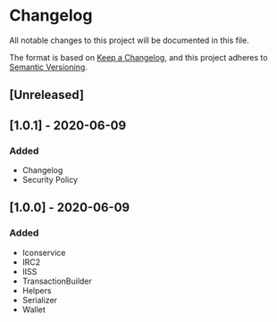 # Changelog

All notable changes to this project will be documented in this file.

The format is based on [Keep a Changelog](https://keepachangelog.com/en/1.0.0/),
and this project adheres to [Semantic Versioning](https://semver.org/spec/v2.0.0.html).

## [Unreleased]

## [1.0.1] - 2020-06-09

### Added

- Changelog
- Security Policy

## [1.0.0] - 2020-06-09

### Added

- Iconservice
- IRC2
- IISS
- TransactionBuilder
- Helpers
- Serializer
- Wallet